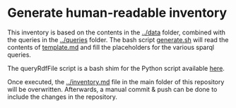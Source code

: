 # Generate human-readable inventory

This inventory is based on the contents in the [../data](../data) folder, combined with the queries in the [../queries](../queries) folder.
The bash script [generate.sh](generate.sh) will read the contents of [template.md](template.md) and fill the placeholders for the various sparql queries.

The queryRdfFile script is a bash shim for the Python script available [here](https://github.com/jvsoest/UnixSettings/blob/master/python/queryRdfFile.py).

Once executed, the [../inventory.md](../inventory.md) file in the main folder of this repository will be overwritten. Afterwards, a manual commit & push can be done to include the changes in the repository.
